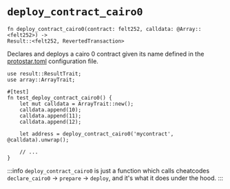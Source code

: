 # `deploy_contract_cairo0`

```cairo
fn deploy_contract_cairo0(contract: felt252, calldata: @Array::<felt252>) -> 
Result::<felt252, RevertedTransaction>
```

Declares and deploys a cairo 0 contract given its name defined in the [protostar.toml](../../04-configuration-file.md)
configuration
file.

```cairo title="Example"
use result::ResultTrait;
use array::ArrayTrait;

#[test]
fn test_deploy_contract_cairo0() {
    let mut calldata = ArrayTrait::new();
    calldata.append(10);
    calldata.append(11);
    calldata.append(12);

    let address = deploy_contract_cairo0('mycontract', @calldata).unwrap();

    // ...
}
```

:::info
`deploy_contract_cairo0` is just a function which calls cheatcodes `declare_cairo0` -> `prepare` -> `deploy`, and it's
what it does under the hood.
:::


